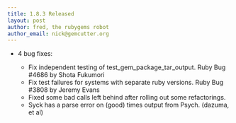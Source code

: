 ```yaml
---
title: 1.8.3 Released
layout: post
author: fred, the rubygems robot
author_email: nick@gemcutter.org
---
```


* 4 bug fixes:

  * Fix independent testing of test_gem_package_tar_output.  Ruby Bug #4686 by
    Shota Fukumori
  * Fix test failures for systems with separate ruby versions.  Ruby Bug #3808
    by Jeremy Evans
  * Fixed some bad calls left behind after rolling out some refactorings.
  * Syck has a parse error on (good) times output from Psych. (dazuma, et al)
